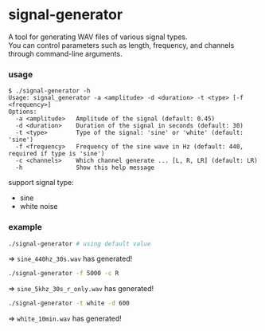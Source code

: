 # signal-generator

A tool for generating WAV files of various signal types. \
You can control parameters such as length, frequency, and channels through command-line arguments.

### usage

```
$ ./signal-generator -h
Usage: signal_generator -a <amplitude> -d <duration> -t <type> [-f <frequency>]
Options:
  -a <amplitude>   Amplitude of the signal (default: 0.45)
  -d <duration>    Duration of the signal in seconds (default: 30)
  -t <type>        Type of the signal: 'sine' or 'white' (default: 'sine')
  -f <frequency>   Frequency of the sine wave in Hz (default: 440, required if type is 'sine')
  -c <channels>    Which channel generate ... [L, R, LR] (default: LR)
  -h               Show this help message
```

support signal type:
- sine
- white noise

### example

```bash
./signal-generator # using default value
```

=> `sine_440hz_30s.wav` has generated!

```bash
./signal-generator -f 5000 -c R
```

=> `sine_5khz_30s_r_only.wav` has generated!

```bash
./signal-generator -t white -d 600
```

=> `white_10min.wav` has generated!
